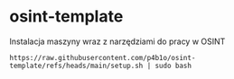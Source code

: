 # osint-template
Instalacja maszyny wraz z narzędziami do pracy w OSINT


```https://raw.githubusercontent.com/p4b1o/osint-template/refs/heads/main/setup.sh | sudo bash```
